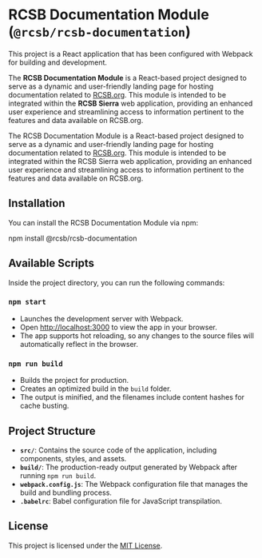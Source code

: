 # RCSB Documentation Module (`@rcsb/rcsb-documentation`)

This project is a React application that has been configured with Webpack for building and development.

The **RCSB Documentation Module** is a React-based project designed to serve as a dynamic and user-friendly landing page for hosting documentation related to [RCSB.org](https://www.rcsb.org/). This module is intended to be integrated within the **RCSB Sierra** web application, providing an enhanced user experience and streamlining access to information pertinent to the features and data available on RCSB.org.


The RCSB Documentation Module is a React-based project designed to serve as a dynamic and user-friendly landing page for hosting documentation related to [RCSB.org](https://www.rcsb.org/). This module is intended to be integrated within the RCSB Sierra web application, providing an enhanced user experience and streamlining access to information pertinent to the features and data available on RCSB.org.

## Installation

You can install the RCSB Documentation Module via npm:

npm install @rcsb/rcsb-documentation

## Available Scripts

Inside the project directory, you can run the following commands:

### `npm start`

- Launches the development server with Webpack.
- Open [http://localhost:3000](http://localhost:3000) to view the app in your browser.
- The app supports hot reloading, so any changes to the source files will automatically reflect in the browser.

### `npm run build`

- Builds the project for production.
- Creates an optimized build in the `build` folder.
- The output is minified, and the filenames include content hashes for cache busting.

## Project Structure

- **`src/`**: Contains the source code of the application, including components, styles, and assets.
- **`build/`**: The production-ready output generated by Webpack after running `npm run build`.
- **`webpack.config.js`**: The Webpack configuration file that manages the build and bundling process.
- **`.babelrc`**: Babel configuration file for JavaScript transpilation.

## License

This project is licensed under the [MIT License](LICENSE).